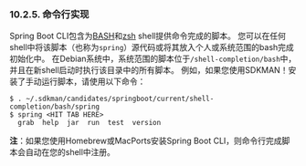 ### 10.2.5. 命令行实现

Spring Boot CLI包含为[BASH](https://en.wikipedia.org/wiki/Bash_%28Unix_shell%29)和[zsh](https://en.wikipedia.org/wiki/Z_shell) shell提供命令完成的脚本。 
您可以在任何shell中将该脚本（也称为`spring`）源代码或将其放入个人或系统范围的bash完成初始化中。 
在Debian系统中，系统范围的脚本位于`/shell-completion/bash`中，并且在新shell启动时执行该目录中的所有脚本。 例如，如果您使用SDKMAN！安装了手动运行脚本，请使用以下命令：
```shell
$ . ~/.sdkman/candidates/springboot/current/shell-completion/bash/spring
$ spring <HIT TAB HERE>
  grab  help  jar  run  test  version
```


**注**：如果您使用Homebrew或MacPorts安装Spring Boot CLI，则命令行完成脚本会自动在您的shell中注册。